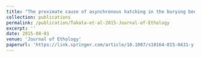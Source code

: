 ```yaml
---
title: "The proximate cause of asynchronous hatching in the burying beetle *Nicrophorus quadripunctatus*"
collection: publications
permalink: /publication/Takata-et-al-2015-Journal-of-Ethology
excerpt: ''
date: 2015-08-01
venue: 'Journal of Ethology'
paperurl: 'https://link.springer.com/article/10.1007/s10164-015-0431-y'
---
```


<!-- 論文の要約・解説など入れたければここ打つ -->
